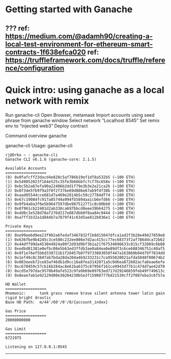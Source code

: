 # Getting started with Ganache

???
ref: https://medium.com/@adamh90/creating-a-local-test-environment-for-ethereum-smart-contracts-1f638efca020
ref: https://truffleframework.com/docs/truffle/reference/configuration
---
# Quick intro: using ganache as a local network with remix

Run ganache-cli
Open Browser, metamask
Import accounts using seed phrase from ganache window
Select network “Localhost 8545”
Set remix env to “injected web3”
Deploy contract

Command overview
ganache

ganache-cli
Usage: ganache-cli 

```
rj@Orko ~ : ganache-cli
Ganache CLI v6.1.6 (ganache-core: 2.1.5)

Available Accounts
==================
(0) 0x0fafcff23dacd4e828c5af786b19ef1df8a532b5 (~100 ETH)
(1) 0x549052023f164e525c35fe3b66bbfc7cf7bc658e (~100 ETH)
(2) 0xbc5b2a67efa90a22406b2dd1f79e3b3e2e21ca2b (~100 ETH)
(3) 0x0734e5fb9f9a3f0f2f37be69d886e67ab9f4f38b (~100 ETH)
(4) 0xaad05544cce681d7a469e2814b5c59c27784df74 (~100 ETH)
(5) 0x67c19084fc917a85749a994fb5894aa1cb6efd66 (~100 ETH)
(6) 0x9fb4a0a3f6e5b9647597dbe987512771c8c00bb0 (~100 ETH)
(7) 0x87961cb22481d2ab338ca697bbcd8eee39b64275 (~100 ETH)
(8) 0xdd0c3e528d78af276d217e887dbb0f8aa84c9444 (~100 ETH)
(9) 0xa7ff1b32a1d844b7a7879f41c63d5ae812b036e1 (~100 ETH)

Private Keys
==================
(0) 0xe99ee6d9ee23f902a6fedaf3467832f1b8d15047dfca1ad2f3b28e49427859e8
(1) 0x636fbe9b4245c3ce580c232ee086e7d2ac415cc77ec68373f2af786ddca72b62
(2) 0x44dff99da453044924a90f2d93d9bf3b1a21f67534096633c815cf32069c6b80
(3) 0xedbd81381e0efbc08e5b63ed3ffdb3ae0a84ea0e89df3c6ce688346751c40af5
(4) 0x9f1e76ef5b6d338721b1f20457b07f9733803050f447a163060b04d79f7834dd
(5) 0x1ef49c0c384fab7bda28da204a4b9233231c7ca955820021afda5048f80674b2
(6) 0x083eeeb72ce83af46db1d9cc16a8fea3142071a5c0d6ea872602acfa6eae6efe
(7) 0xc670459c57cb16b284ac8e61ba6375c87956f161ce9943d77b1c474d7ae42d70
(8) 0xcd5e797dac9570b49afe522c9fa9b69e09763ed717d29246659feb49ff49613c
(9) 0x8eae7ab1e92129d80e30204230b5e3f15908777bd21539cff2f087eba3c6f57a

HD Wallet
==================
Mnemonic:      tank grass remove brave silent antenna tower latin gain rigid bright drastic
Base HD Path:  m/44'/60'/0'/0/{account_index}

Gas Price
==================
20000000000

Gas Limit
==================
6721975

Listening on 127.0.0.1:8545
```
---
